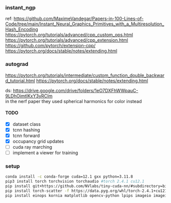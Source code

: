 ### instant_ngp
ref: https://github.com/MaximeVandegar/Papers-in-100-Lines-of-Code/tree/main/Instant_Neural_Graphics_Primitives_with_a_Multiresolution_Hash_Encoding
https://pytorch.org/tutorials/advanced/cpp_custom_ops.html
https://pytorch.org/tutorials/advanced/cpp_extension.html
https://github.com/pytorch/extension-cpp/
https://pytorch.org/docs/stable/notes/extending.html

### autograd
https://pytorch.org/tutorials/intermediate/custom_function_double_backward_tutorial.html
https://pytorch.org/docs/stable/notes/extending.html

ds: https://drive.google.com/drive/folders/1eO7DXFhWWpauC-9LDhOimtIKxY3yRCIm \
in the nerf paper they used spherical harmonics for color instead
#### TODO
- [x] dataset class
- [x] tcnn hashing
- [x] tcnn forward
- [x] occupancy grid updates
- [ ] cuda ray marching
- [ ] implement a viewer for training

### setup 
```sh
conda install -c conda-forge cuda=12.1 gxx python=3.11.8
pip3 install torch torchvision torchaudio #torch 2.4.1 cu12.1
pip install git+https://github.com/NVlabs/tiny-cuda-nn/#subdirectory=bindings/torch
pip install torch-scatter -f https://data.pyg.org/whl/torch-2.4.1+cu121.html
pip install einops kornia matplotlib opencv-python lpips imageio imageio-ffmpeg scipy pymcubes trimesh dearpygui lightning
```
